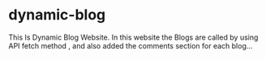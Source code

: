 # dynamic-blog
This Is Dynamic Blog Website. In this website the Blogs are called by using API fetch method , and also added the comments section for each blog...
